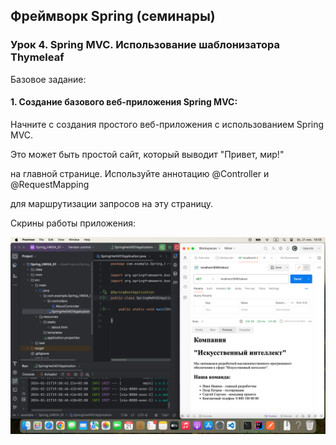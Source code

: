 ## Фреймворк Spring (семинары)

### Урок 4. Spring MVC. Использование шаблонизатора Thymeleaf

Базовое задание:

#### 1. Создание базового веб-приложения Spring MVC:

Начните с создания простого веб-приложения с использованием Spring MVC.

Это может быть простой сайт, который выводит "Привет, мир!" 

на главной странице. Используйте аннотацию @Controller и @RequestMapping

для маршрутизации запросов на эту страницу.

Скрины работы приложения:

![1](https://github.com/PavelLogeiko/Spring_HW04_01/blob/main/images/1.png)
